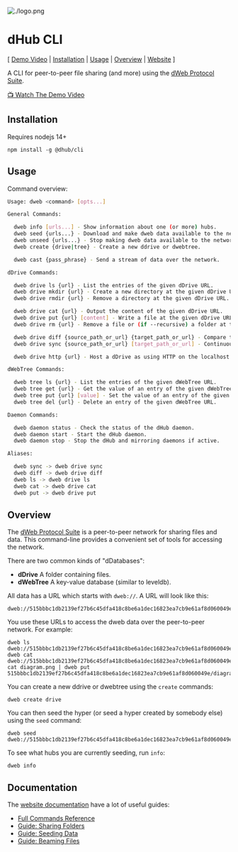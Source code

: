 ![./logo.png](./logo.png)

# dHub CLI

<p>[
  <a href="https://www.youtube.com/watch?v=SVk1uIQxOO8" target="_blank">Demo Video</a> |
  <a href="#installation">Installation</a> |
  <a href="#usage">Usage</a> |
  <a href="#overview">Overview</a> |
  <a href="https://hypercore-protocol.org/guides/hyp/">Website</a>
]</p>

A CLI for peer-to-peer file sharing (and more) using the [dWeb Protocol Suite](https://dwebx.org).

<a href="https://www.youtube.com/watch?v=SVk1uIQxOO8" target="_blank">📺 Watch The Demo Video</a>

## Installation

Requires nodejs 14+

```
npm install -g @dhub/cli
```

## Usage

Command overview:

```bash
Usage: dweb <command> [opts...]

General Commands:

  dweb info [urls...] - Show information about one (or more) hubs.
  dweb seed {urls...} - Download and make dweb data available to the network.
  dweb unseed {urls...} - Stop making dweb data available to the network.
  dweb create {drive|tree} - Create a new ddrive or dwebtree.

  dweb cast {pass_phrase} - Send a stream of data over the network.

dDrive Commands:

  dweb drive ls {url} - List the entries of the given dDrive URL.
  dweb drive mkdir {url} - Create a new directory at the given dDrive URL.
  dweb drive rmdir {url} - Remove a directory at the given dDrive URL.

  dweb drive cat {url} - Output the content of the given dDrive URL.
  dweb drive put {url} [content] - Write a file at the given dDrive URL.
  dweb drive rm {url} - Remove a file or (if --recursive) a folder at the given dDrive URL.

  dweb drive diff {source_path_or_url} {target_path_or_url} - Compare two folders in your local filesystem or in dDrives. Can optionally "commit" the difference.
  dweb drive sync {source_path_or_url} [target_path_or_url] - Continuously sync changes between two folders in your local filesystem or in dDrives.

  dweb drive http {url} - Host a dDrive as using HTTP on the localhost.

dWebTree Commands:

  dweb tree ls {url} - List the entries of the given dWebTree URL.
  dweb tree get {url} - Get the value of an entry of the given dWebTree URL.
  dweb tree put {url} [value] - Set the value of an entry of the given dWebTree URL.
  dweb tree del {url} - Delete an entry of the given dWebTree URL.

Daemon Commands:

  dweb daemon status - Check the status of the dHub daemon.
  dweb daemon start - Start the dHub daemon.
  dweb daemon stop - Stop the dHub and mirroring daemons if active.

Aliases:

  dweb sync -> dweb drive sync
  dweb diff -> dweb drive diff
  dweb ls -> dweb drive ls
  dweb cat -> dweb drive cat
  dweb put -> dweb drive put
```

## Overview

The [dWeb Protocol Suite](https://dwebx.org) is a peer-to-peer network for sharing files and data. This command-line provides a convenient set of tools for accessing the network.

There are two common kinds of "dDatabases":

- **dDrive** A folder containing files.
- **dWebTree** A key-value database (similar to leveldb).

All data has a URL which starts with `dweb://`. A URL will look like this:

```
dweb://515bbbc1db2139ef27b6c45dfa418c8be6a1dec16823ea7cb9e61af8d060049e/
```

You use these URLs to access the dweb data over the peer-to-peer network. For example:

```
dweb ls dweb://515bbbc1db2139ef27b6c45dfa418c8be6a1dec16823ea7cb9e61af8d060049e/
dweb cat dweb://515bbbc1db2139ef27b6c45dfa418c8be6a1dec16823ea7cb9e61af8d060049e/file.txt
cat diagram.png | dweb put 515bbbc1db2139ef27b6c45dfa418c8be6a1dec16823ea7cb9e61af8d060049e/diagram.png
```

You can create a new ddrive or dwebtree using the `create` commands:

```
dweb create drive
```

You can then seed the hyper (or seed a hyper created by somebody else) using the `seed` command:

```
dweb seed dweb://515bbbc1db2139ef27b6c45dfa418c8be6a1dec16823ea7cb9e61af8d060049e/
```

To see what hubs you are currently seeding, run `info`:

```
dweb info
```

## Documentation

The [website documentation](https://hypercore-protocol.org/guides/hyp/) have a lot of useful guides:

- [Full Commands Reference](https://hypercore-protocol.org/guides/hyp/commands/)
- [Guide: Sharing Folders](https://hypercore-protocol.org/guides/hyp/sharing-folders/)
- [Guide: Seeding Data](https://hypercore-protocol.org/guides/hyp/seeding-data/)
- [Guide: Beaming Files](https://hypercore-protocol.org/guides/hyp/beaming-files/)
